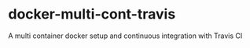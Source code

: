 # docker-multi-cont-travis
A multi container docker setup and continuous integration with Travis CI
